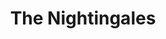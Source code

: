 ---
title: "The Nightingales"
summary: "English post-punk band from Birmingham, UK."
image: "the-nightingales.jpg"
apple_music_artist_url: "None"
---